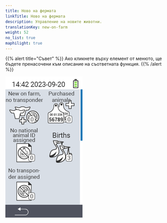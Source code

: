 ```yaml
---
title: Ново на фермата
linkTitle: Ново на фермата
description: Управление на новите животни.
translationKey: new-on-farm
weight: 52
no_list: true
maphilight: true
---
```

{{% alert title="Съвет" %}}
Ако кликнете върху елемент от менюто, ще бъдете пренасочени към описание на съответната функция.
{{% /alert %}}

<img src="images/newonfarm.png" alt="VitalControl Ново на фермата" title="Ново на фермата" usemap="#workmap" class="maphilight" />

<map name="workmap">
  <area shape="rect" coords="3,40,116,160" alt="Ново на фермата, без транспондер" title="Тук можете да присвоите транспондер на нови животни без транспондер&#10;Клик с мишка: отворете документацията" href="/bg/docs/new-on-farm/new-no-transponder/">
  <area shape="rect" coords="3,160,116,280" alt="Не е присвоен национален идентификационен номер на животното" title="Тук можете да видите всички животни, на които все още не е присвоен национален идентификационен номер и да присвоите такъв&#10;Клик с мишка: отворете документацията" href="/bg/docs/new-on-farm/no-national-animal-id-assigned/">
  <area shape="rect" coords="3,280,116,399" alt="Не е присвоен транспондер" title="Тук можете да видите всички животни, на които все още не е присвоен транспондер и да им присвоите транспондер&#10;Клик с мишка: отворете документацията" href="/bg/docs/new-on-farm/no-transponder-assigned/">

  <area shape="rect" coords="116,40,230,160" alt="Купени животни" title="Тук можете да видите вашите текущи покупки и да експортирате данните&#10;Клик с мишка: отворете документацията" href="/bg/docs/new-on-farm/purchased-animals/">
  <area shape="rect" coords="116,160,230,280" alt="Раждания" title="Тук можете да видите вашите раждания и да създадете файл за експорт&#10;Клик с мишка: отворете документацията" href="/bg/docs/new-on-farm/births/">
  <area shape="rect" coords="1,401,100,439" alt="Назад" title="Връщане назад с едно ниво&#10;Клик с мишка: към документацията" href="/bg/docs/menu/mainmenu/">
</map>
